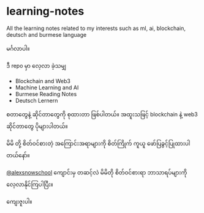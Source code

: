 # learning-notes
All the learning notes related to my interests such as ml, ai, blockchain, deutsch and burmese language 

မင်္ဂလာပါ။

ဒီ repo မှာ လေ့လာ ခဲ့သမျှ
*  Blockchain and Web3
*  Machine Learning and AI
*  Burmese Reading Notes
*  Deutsch Lernern 

စတာတွေနဲ့ ဆိုင်တာတွေကို စုထားတာ ဖြစ်ပါတယ်။ အထူးသဖြင့် blockchain နဲ့ web3 ဆိုင်တာတွေ ပိုများပါတယ်။

မိမိ တို့ စိတ်ဝင်စားတဲ့ အကြောင်းအရာများကို စိတ်ကြိုက် ကူယူ ဖော်ပြခွင့်ပြုထားပါတယ်နော်။

[@alexsnowschool](https://alexsnowschool.org/) ကျောင်းမှ တဆင့်လဲ မိမိတို စိတ်ဝင်စားရာ ဘာသာရပ်များကို လေ့လာနိုင်ကြပါပြီး။

ကျေးဇူးပါ။


